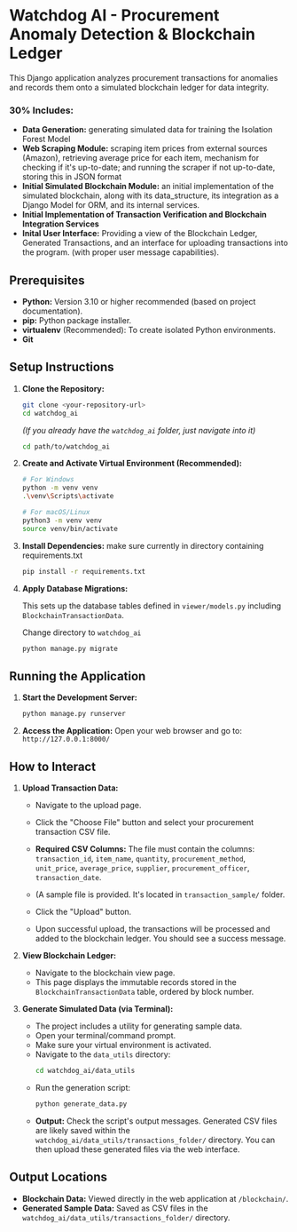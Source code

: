# Watchdog AI - Procurement Anomaly Detection & Blockchain Ledger

This Django application analyzes procurement transactions for anomalies and records them onto a simulated blockchain ledger for data integrity.

### 30% Includes:
* **Data Generation:** generating simulated data for training the Isolation Forest Model
* **Web Scraping Module:** scraping item prices from external sources (Amazon), retrieving average price for each item, mechanism for checking if it's up-to-date; and running the scraper if not up-to-date, storing this in JSON format
* **Initial Simulated Blockchain Module:** an initial implementation of the simulated blockchain, along with its data_structure, its integration as a Django Model for ORM, and its internal services.
* **Initial Implementation of Transaction Verification and Blockchain Integration Services** 
* **Inital User Interface:** Providing a view of the Blockchain Ledger, Generated Transactions, and an interface for uploading transactions into the program. (with proper user message capabilities).

## Prerequisites

* **Python:** Version 3.10 or higher recommended (based on project documentation).
* **pip:** Python package installer.
* **virtualenv** (Recommended): To create isolated Python environments.
* **Git**
  
## Setup Instructions

1.  **Clone the Repository:**
    ```bash
    git clone <your-repository-url>
    cd watchdog_ai 
    ```
    
    *(If you already have the `watchdog_ai` folder, just navigate into it)*
    ```bash
    cd path/to/watchdog_ai
    ```

2.  **Create and Activate Virtual Environment (Recommended):**

    ```bash
    # For Windows
    python -m venv venv
    .\venv\Scripts\activate

    # For macOS/Linux
    python3 -m venv venv
    source venv/bin/activate 
    ```

4.  **Install Dependencies:**
  make sure currently in directory containing requirements.txt
   
    ```bash
    pip install -r requirements.txt 
    ```
    

5.  **Apply Database Migrations:**
   
    This sets up the database tables defined in `viewer/models.py` including `BlockchainTransactionData`.

     Change directory to `watchdog_ai`
    
    ```bash
    python manage.py migrate
    ```

## Running the Application

1.  **Start the Development Server:**
    ```bash
    python manage.py runserver
    ```

2.  **Access the Application:**
    Open your web browser and go to: `http://127.0.0.1:8000/`

## How to Interact

1.  **Upload Transaction Data:**
    * Navigate to the upload page.
    * Click the "Choose File" button and select your procurement transaction CSV file.
      
    * **Required CSV Columns:** The file must contain the columns: `transaction_id`, `item_name`, `quantity`, `procurement_method`, `unit_price`, `average_price`, `supplier`, `procurement_officer`, `transaction_date`.
    * (A sample file is provided. It's located in `transaction_sample/` folder.
    * Click the "Upload" button.
    * Upon successful upload, the transactions will be processed and added to the blockchain ledger. You should see a success message.

2.  **View Blockchain Ledger:**
    * Navigate to the blockchain view page.
    * This page displays the immutable records stored in the `BlockchainTransactionData` table, ordered by block number.

3.  **Generate Simulated Data (via Terminal):**
    * The project includes a utility for generating sample data.
    * Open your terminal/command prompt.
    * Make sure your virtual environment is activated.
    * Navigate to the `data_utils` directory:
        ```bash
        cd watchdog_ai/data_utils 
        ```
    * Run the generation script:
        ```bash
        python generate_data.py
        ```
    * **Output:** Check the script's output messages. Generated CSV files are likely saved within the `watchdog_ai/data_utils/transactions_folder/` directory. You can then upload these generated files via the web interface.

## Output Locations

* **Blockchain Data:** Viewed directly in the web application at `/blockchain/`.
* **Generated Sample Data:** Saved as CSV files in the `watchdog_ai/data_utils/transactions_folder/` directory.
